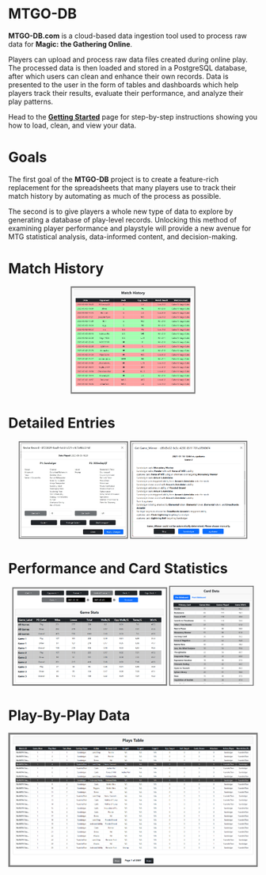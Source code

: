 # MTGO-DB
**MTGO-DB.com** is a cloud-based data ingestion tool used to process raw data for **Magic: the Gathering Online**. 

Players can upload and process raw data files created during online play. The processed data is then loaded and stored in a PostgreSQL database, after which users can clean and enhance their own records. Data is presented to the user in the form of tables and dashboards which help players track their results, evaluate their performance, and analyze their play patterns.

Head to the [**Getting Started**](https://mtgo-db.com/getting_started) page for step-by-step instructions showing you how to load, clean, and view your data.
# Goals
The first goal of the **MTGO-DB** project is to create a feature-rich replacement for the spreadsheets that many players use to track their match history by automating as much of the process as possible.

The second is to give players a whole new type of data to explore by generating a database of play-level records. Unlocking this method of examining player performance and playstyle will provide a new avenue for MTG statistical analysis, data-informed content, and decision-making.

# Match History
<p align="center">
<img src="https://github.com/cderickson/MTGO-DB/blob/main/website/static/images/match_history_big.png?raw=true" width="50%">
</p>

# Detailed Entries
<p align="center">
<img src="https://github.com/cderickson/MTGO-DB/blob/main/website/static/images/detailed_entries_big.png?raw=true" width="44%">
<img src="https://github.com/cderickson/MTGO-DB/blob/main/website/static/images/datacleaning_big.png?raw=true" width="47%">
</p>

# Performance and Card Statistics
<p align="center">
<img src="https://github.com/cderickson/MTGO-DB/blob/main/website/static/images/perf_stats_big.png?raw=true" width="62%">
<img src="https://github.com/cderickson/MTGO-DB/blob/main/website/static/images/card_stats_big.png?raw=true" width="34%">
</p>

# Play-By-Play Data
<p align="center">
<img src="https://github.com/cderickson/MTGO-DB/blob/main/website/static/images/pbp2_big.png?raw=true">
</p>
